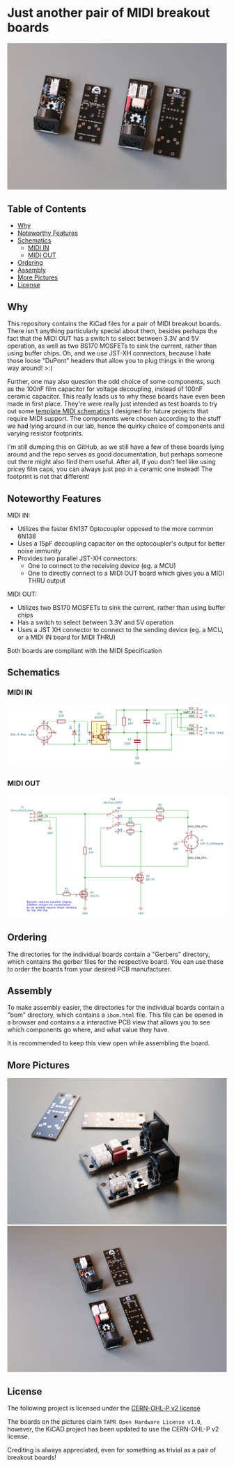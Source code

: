 # Just another pair of MIDI breakout boards <!-- omit in toc -->

![img](img/Top.jpg)

## Table of Contents <!-- omit in toc -->

- [Why](#why)
- [Noteworthy Features](#noteworthy-features)
- [Schematics](#schematics)
	- [MIDI IN](#midi-in)
	- [MIDI OUT](#midi-out)
- [Ordering](#ordering)
- [Assembly](#assembly)
- [More Pictures](#more-pictures)
- [License](#license)

## Why

This repository contains the KiCad files for a pair of MIDI breakout boards. There isn't anything particularly special about them, besides perhaps the fact that the MIDI OUT has a switch to select between 3.3V and 5V operation, as well as two BS170 MOSFETs to sink the current, rather than using buffer chips. Oh, and we use JST-XH connectors, because I hate those loose "DuPont" headers that allow you to plug things in the wrong way around! >:(

Further, one may also question the odd choice of some components, such as the 100nF film capacitor for voltage decoupling, instead of 100nF ceramic capacitor.
This really leads us to why these boards have even been made in first place. They're were really just intended as test boards to try out some [template MIDI schematics](https://github.com/TU-DO-Makerspace/KiCAD-MIDI-Templates) I designed for future projects that require MIDI support. The components were chosen according to the stuff we had lying around in our lab, hence the quirky choice of components and varying resistor footprints.

I'm still dumping this on GitHub, as we still have a few of these boards lying around and the repo serves as good documentation, but perhaps someone out there might also find them useful. After all, if you don't feel like using pricey film caps, you can always just pop in a ceramic one instead! The footprint is not that different!

## Noteworthy Features

MIDI IN:

 - Utilizes the faster 6N137 Optocoupler opposed to the more common 6N138
 - Uses a 15pF decoupling capacitor on the optocoupler's output for better noise immunity
 - Provides two parallel JST-XH connectors:
   - One to connect to the receiving device (eg. a MCU)
   - One to directly connect to a MIDI OUT board which gives you a MIDI THRU output

MIDI OUT:

 - Utilizes two BS170 MOSFETs to sink the current, rather than using buffer chips
 - Has a switch to select between 3.3V and 5V operation
 - Uses a JST XH connector to connect to the sending device (eg. a MCU, or a MIDI IN board for MIDI THRU)

Both boards are compliant with the MIDI Specification

## Schematics

### MIDI IN
![](img/MIDI_IN_Schematic.png)

### MIDI OUT
![](img/MIDI_OUT_Schematic.png)

## Ordering

The directories for the individual boards contain a "Gerbers" directory, which contains the gerber files for the respective board. You can use these to order the boards from your desired PCB manufacturer.

## Assembly

To make assembly easier, the directories for the individual boards contain a "bom" directory, which contains a `ibom.html` file. This file can be opened in a browser and contains a a interactive PCB view that allows you to see which components go where, and what value they have.

It is recommended to keep this view open while assembling the board.

## More Pictures

![img](img/Macro.jpg)
![img](img/Top2.jpg)

## License

The following project is licensed under the [CERN-OHL-P v2 license](https://ohwr.org/cern_ohl_p_v2.pdf)

The boards on the pictures claim `TAPR Open Hardware License v1.0`, however, the KiCAD project has been updated to use the CERN-OHL-P v2 license.

Crediting is always appreciated, even for something as trivial as a pair of breakout boards!